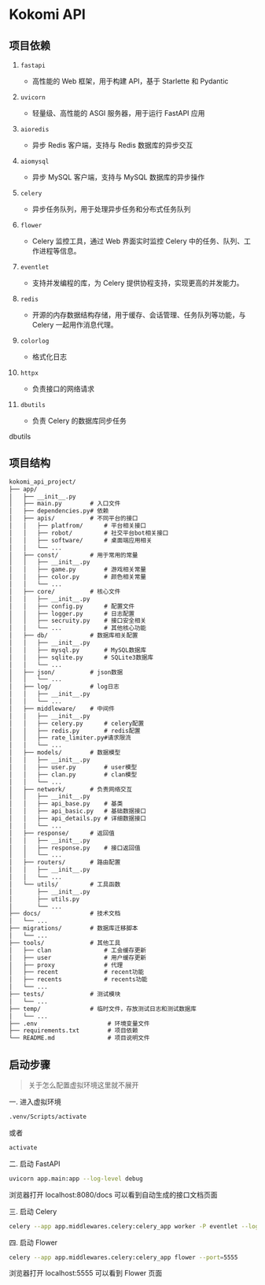 # Kokomi API

## 项目依赖

1. `fastapi`

   - 高性能的 Web 框架，用于构建 API，基于 Starlette 和 Pydantic

2. `uvicorn`

   - 轻量级、高性能的 ASGI 服务器，用于运行 FastAPI 应用

3. `aioredis`

   - 异步 Redis 客户端，支持与 Redis 数据库的异步交互

4. `aiomysql`

   - 异步 MySQL 客户端，支持与 MySQL 数据库的异步操作

5. `celery`

   - 异步任务队列，用于处理异步任务和分布式任务队列

6. `flower`

   - Celery 监控工具，通过 Web 界面实时监控 Celery 中的任务、队列、工作进程等信息。

7. `eventlet`

   - 支持并发编程的库，为 Celery 提供协程支持，实现更高的并发能力。

8. `redis`

   - 开源的内存数据结构存储，用于缓存、会话管理、任务队列等功能，与 Celery 一起用作消息代理。

9. `colorlog`

   - 格式化日志

10. `httpx`

    - 负责接口的网络请求

11. `dbutils`

    - 负责 Celery 的数据库同步任务

dbutils

## 项目结构

```txt
kokomi_api_project/
├── app/
│   ├── __init__.py
│   ├── main.py        # 入口文件
│   ├── dependencies.py# 依赖
│   ├── apis/          # 不同平台的接口
│   │   ├── platfrom/      # 平台相关接口
│   │   ├── robot/         # 社交平台bot相关接口
│   │   ├── software/      # 桌面端应用相关
│   │   └── ...
│   ├── const/         # 用于常用的常量
│   │   ├── __init__.py
│   │   ├── game.py        # 游戏相关常量
│   │   ├── color.py       # 颜色相关常量
│   │   └── ...
│   ├── core/          # 核心文件
│   │   ├── __init__.py
│   │   ├── config.py      # 配置文件
│   │   ├── logger.py      # 日志配置
│   │   ├── secruity.py    # 接口安全相关
│   │   └── ...            # 其他核心功能
│   ├── db/            # 数据库相关配置
│   │   ├── __init__.py
│   │   ├── mysql.py       # MySQL数据库
│   │   ├── sqlite.py      # SQLite3数据库
│   │   └── ...
│   ├── json/          # json数据
│   │   └── ...
│   ├── log/           # log日志
│   │   ├── __init__.py
│   │   └── ...
│   ├── middleware/    # 中间件
│   │   ├── __init__.py
│   │   ├── celery.py      # celery配置
│   │   ├── redis.py       # redis配置
│   │   ├── rate_limiter.py#请求限流
│   │   └── ...
│   ├── models/        # 数据模型
│   │   ├── __init__.py
│   │   ├── user.py        # user模型
│   │   ├── clan.py        # clan模型
│   │   └── ...
│   ├── network/       # 负责网络交互
│   │   ├── __init__.py
│   │   ├── api_base.py    # 基类
│   │   ├── api_basic.py   # 基础数据接口
│   │   ├── api_details.py # 详细数据接口
│   │   └── ...
│   ├── response/      # 返回值
│   │   ├── __init__.py
│   │   ├── response.py    # 接口返回值
│   │   └── ...
│   ├── routers/       # 路由配置
│   │   ├── __init__.py
│   │   └── ...
│   └── utils/         # 工具函数
│       ├── __init__.py
│       ├── utils.py
│       └── ...
├── docs/              # 技术文档
│   └── ...
├── migrations/        # 数据库迁移脚本
│   └── ...
├── tools/             # 其他工具
│   ├── clan               # 工会缓存更新
│   ├── user               # 用户缓存更新
│   ├── proxy              # 代理
│   ├── recent             # recent功能
│   ├── recents            # recents功能
│   └── ...
├── tests/             # 测试模块
│   └── ...
├── temp/              # 临时文件，存放测试日志和测试数据库
│   └── ...
├── .env                    # 环境变量文件
├── requirements.txt        # 项目依赖
└── README.md               # 项目说明文件
```

## 启动步骤

> 关于怎么配置虚拟环境这里就不展开

一. 进入虚拟环境

```bash
.venv/Scripts/activate
```

或者

```bash
activate
```

二. 启动 FastAPI

```bash
uvicorn app.main:app --log-level debug
```

浏览器打开 localhost:8080/docs 可以看到自动生成的接口文档页面

三. 启动 Celery

```bash
celery --app app.middlewares.celery:celery_app worker -P eventlet --loglevel=debug
```

四. 启动 Flower

```bash
celery --app app.middlewares.celery:celery_app flower --port=5555
```

浏览器打开 localhost:5555 可以看到 Flower 页面
